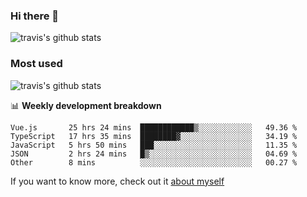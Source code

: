 ### Hi there 👋

<!--
**HondryTravis/HondryTravis** is a ✨ _special_ ✨ repository because its `README.md` (this file) appears on your GitHub profile.

Here are some ideas to get you started:

- 🔭 I’m currently working on ...
- 🌱 I’m currently learning ...
- 👯 I’m looking to collaborate on ...
- 🤔 I’m looking for help with ...
- 💬 Ask me about ...
- 📫 How to reach me: ...
- 😄 Pronouns: ...
- ⚡ Fun fact: ...
-->

![travis's github stats](https://github-readme-stats.vercel.app/api?username=HondryTravis&hide=stars)
### Most used
![travis's github stats](https://github-readme-stats.anuraghazra1.vercel.app/api/top-langs/?username=HondryTravis&layout=compact&hide_title=true)

📊 **Weekly development breakdown**

<!--START_SECTION:waka-->

```text
Vue.js       25 hrs 24 mins  ████████████▒░░░░░░░░░░░░   49.36 %
TypeScript   17 hrs 35 mins  ████████▓░░░░░░░░░░░░░░░░   34.19 %
JavaScript   5 hrs 50 mins   ███░░░░░░░░░░░░░░░░░░░░░░   11.35 %
JSON         2 hrs 24 mins   █▒░░░░░░░░░░░░░░░░░░░░░░░   04.69 %
Other        8 mins          ░░░░░░░░░░░░░░░░░░░░░░░░░   00.27 %
```

<!--END_SECTION:waka-->

If you want to know more, check out it [about myself](https://hondrytravis.github.io/)
